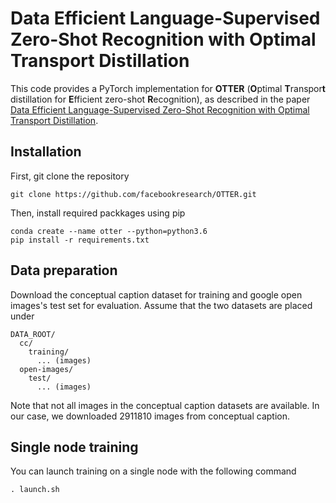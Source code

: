 # Data Efficient Language-Supervised Zero-Shot Recognition with Optimal Transport Distillation
This code provides a PyTorch implementation for **OTTER** (**O**ptimal 
**T**ranspor**t** distillation for **E**fficient zero-shot **R**ecognition), 
as described in the paper [ Data Efficient Language-Supervised Zero-Shot 
Recognition with Optimal Transport Distillation]().

## Installation
First, git clone the repository
```
git clone https://github.com/facebookresearch/OTTER.git
```
Then, install required packkages using pip
```
conda create --name otter --python=python3.6
pip install -r requirements.txt
```

## Data preparation
Download the conceptual caption dataset for training and google open images's test set for evaluation. Assume that the two datasets are placed under 
```
DATA_ROOT/
  cc/
    training/
      ... (images)
  open-images/
    test/
      ... (images)
```
Note that not all images in the conceptual caption datasets are available. In our case, we downloaded 2911810 images from conceptual caption. 

## Single node training 
You can launch training on a single node with the following command
```
. launch.sh
```
